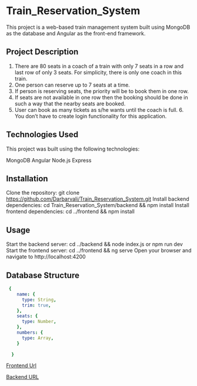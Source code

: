 # Train_Reservation_System


This project is a web-based train management system built using MongoDB as the database and Angular as the front-end framework.

## Project Description

1. There are 80 seats in a coach of a train with only 7 seats in a row and last row of only 3 seats. For
simplicity, there is only one coach in this train.
2. One person can reserve up to 7 seats at a time.
3. If person is reserving seats, the priority will be to book them in one row.
4. If seats are not available in one row then the booking should be done in such a way that the nearby
seats are booked.
5. User can book as many tickets as s/he wants until the coach is full. 6. You don’t have to create login
functionality for this application.

## Technologies Used
This project was built using the following technologies:

MongoDB
Angular
Node.js
Express

## Installation
Clone the repository: git clone https://github.com/Darbarvali/Train_Reservation_System.git
Install backend dependencies: cd Train_Reservation_System/backend && npm install
Install frontend dependencies: cd ../frontend && npm install

## Usage
Start the backend server: cd ../backend && node index.js or npm run dev
Start the frontend server: cd ../frontend && ng serve
Open your browser and navigate to http://localhost:4200

## Database Structure

```yaml
 {
    name: {
      type: String,
      trim: true,
    },
    seats: {
      type: Number,
    },
    numbers: {
      type: Array,
    }
    
  }
 ```
 
[Frontend Url](https://train-reservation-system.netlify.app/)

[Backend URL](https://backend-train-system-ew31.vercel.app/)
